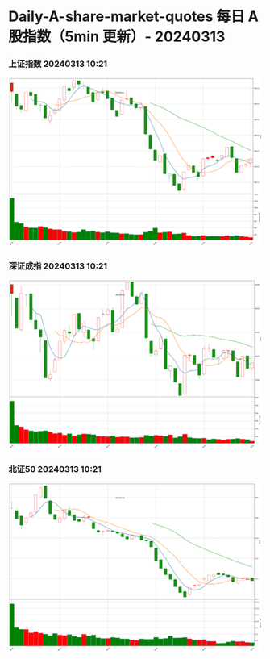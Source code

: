 
# Daily-A-share-market-quotes 每日 A 股指数（5min 更新）- 20240313

### 上证指数 20240313 10:21
![](./fig/2024/3/20240313-sh000001.png)

### 深证成指 20240313 10:21
![](./fig/2024/3/20240313-sz399001.png)

### 北证50 20240313 10:21
![](./fig/2024/3/20240313-bj899050.png)

